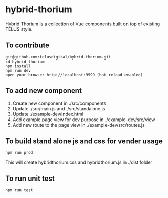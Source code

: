 # hybrid-thorium
Hybrid Thorium is a collection of Vue components built on top of existing TELUS style.

## To contribute

```
git@github.com:telusdigital/hybrid-thorium.git
cd hybrid-thorium
npm install
npm run dev
open your browser http://localhost:9999 (hot reload enabled)
```

## To add new component
1. Create new component in ./src/components
2. Update ./src/main.js and ./src/standalone.js
3. Update ./example-dev/index.html
4. Add example page view for dev purpose in ./example-dev/src/view
5. Add new route to the page view in ./example-dev/src/routes.js

## To build stand alone js and css for vender usage
```
npm run prod
```
This will create hybridthorium.css and hybridthorium.js in ./dist folder

## To run unit test
```
npm run test
```
